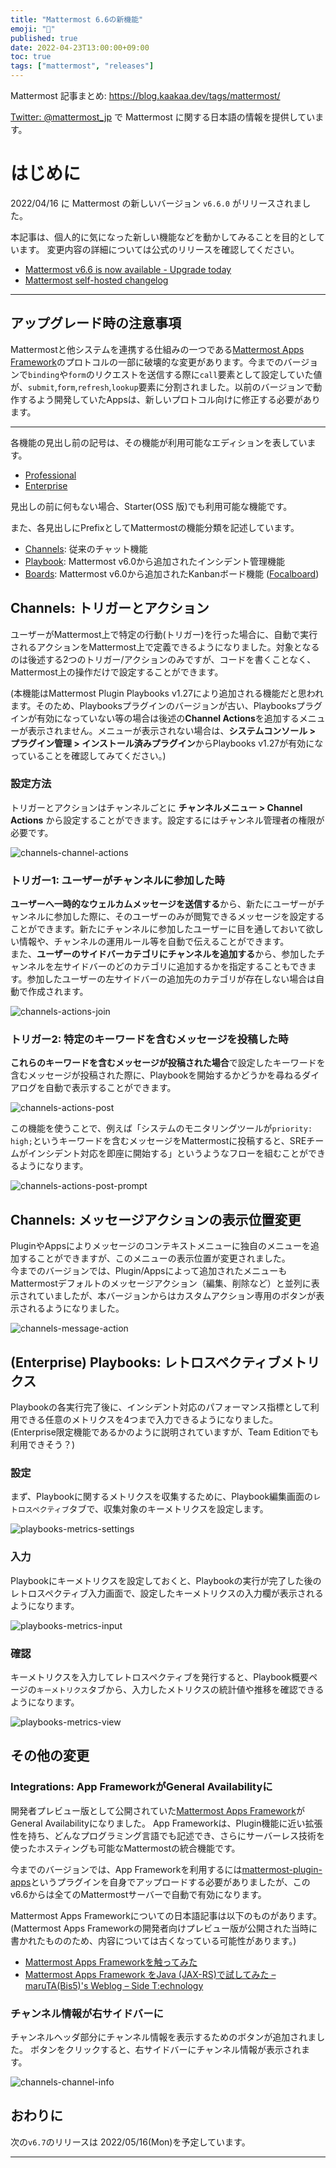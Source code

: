 ```yaml
---
title: "Mattermost 6.6の新機能"
emoji: "🎉"
published: true
date: 2022-04-23T13:00:00+09:00
toc: true
tags: ["mattermost", "releases"]
---
```


Mattermost 記事まとめ: https://blog.kaakaa.dev/tags/mattermost/

[Twitter: @mattermost_jp](https://twitter.com/mattermost_jp) で Mattermost に関する日本語の情報を提供しています。

# はじめに

2022/04/16 に Mattermost の新しいバージョン `v6.6.0` がリリースされました。  

本記事は、個人的に気になった新しい機能などを動かしてみることを目的としています。
変更内容の詳細については公式のリリースを確認してください。

- [Mattermost v6\.6 is now available \- Upgrade today](https://mattermost.com/blog/mattermost-v6-6-is-now-available/)
- [Mattermost self\-hosted changelog](https://docs.mattermost.com/install/self-managed-changelog.html#release-v6-6-feature-release)


---

## アップグレード時の注意事項

Mattermostと他システムを連携する仕組みの一つである[Mattermost Apps Framework](https://developers.mattermost.com/integrate/apps/)のプロトコルの一部に破壊的な変更があります。今までのバージョンで`binding`や`form`のリクエストを送信する際に`call`要素として設定していた値が、`submit`,`form`,`refresh`,`lookup`要素に分割されました。以前のバージョンで動作するよう開発していたAppsは、新しいプロトコル向けに修正する必要があります。

---

各機能の見出し前の記号は、その機能が利用可能なエディションを表しています。

- [Professional](https://mattermost.com/pricing/)
- [Enterprise](https://mattermost.com/pricing/)

見出しの前に何もない場合、Starter(OSS 版)でも利用可能な機能です。

また、各見出しにPrefixとしてMattermostの機能分類を記述しています。

- [Channels](https://docs.mattermost.com/guides/channels.html): 従来のチャット機能
- [Playbook](https://docs.mattermost.com/guides/playbooks.html): Mattermost v6.0から追加されたインシデント管理機能
- [Boards](https://docs.mattermost.com/guides/boards.html): Mattermost v6.0から追加されたKanbanボード機能 ([Focalboard](https://www.focalboard.com/))

## Channels: トリガーとアクション

ユーザーがMattermost上で特定の行動(トリガー)を行った場合に、自動で実行されるアクションをMattermost上で定義できるようになりました。対象となるのは後述する2つのトリガー/アクションのみですが、コードを書くことなく、Mattermost上の操作だけで設定することができます。

(本機能はMattermost Plugin Playbooks v1.27により追加される機能だと思われます。そのため、Playbooksプラグインのバージョンが古い、Playbooksプラグインが有効になっていない等の場合は後述の**Channel Actions**を追加するメニューが表示されません。メニューが表示されない場合は、**システムコンソール > プラグイン管理 > インストール済みプラグイン**からPlaybooks v1.27が有効になっていることを確認してみてください。)

### 設定方法

トリガーとアクションはチャンネルごとに **チャンネルメニュー > Channel Actions** から設定することができます。設定するにはチャンネル管理者の権限が必要です。

![channels-channel-actions](https://blog.kaakaa.dev/images/posts/mattermost/releases-6.6/channels-channel-actions.png)


### トリガー1: ユーザーがチャンネルに参加した時

**ユーザーへ一時的なウェルカムメッセージを送信する**から、新たにユーザーがチャンネルに参加した際に、そのユーザーのみが閲覧できるメッセージを設定することができます。新たにチャンネルに参加したユーザーに目を通しておいて欲しい情報や、チャンネルの運用ルール等を自動で伝えることができます。  
また、**ユーザーのサイドバーカテゴリにチャンネルを追加する**から、参加したチャンネルを左サイドバーのどのカテゴリに追加するかを指定することもできます。参加したユーザーの左サイドバーの追加先のカテゴリが存在しない場合は自動で作成されます。

![channels-actions-join](https://blog.kaakaa.dev/images/posts/mattermost/releases-6.6/channels-actions-join.png)

### トリガー2: 特定のキーワードを含むメッセージを投稿した時

**これらのキーワードを含むメッセージが投稿された場合**で設定したキーワードを含むメッセージが投稿された際に、Playbookを開始するかどうかを尋ねるダイアログを自動で表示することができます。

![channels-actions-post](https://blog.kaakaa.dev/images/posts/mattermost/releases-6.6/channels-actions-post.png)

この機能を使うことで、例えば「システムのモニタリングツールが`priority: high;`というキーワードを含むメッセージをMattermostに投稿すると、SREチームがインシデント対応を即座に開始する」というようなフローを組むことができるようになります。

![channels-actions-post-prompt](https://blog.kaakaa.dev/images/posts/mattermost/releases-6.6/channels-actions-post-prompt.png)


## Channels: メッセージアクションの表示位置変更

PluginやAppsによりメッセージのコンテキストメニューに独自のメニューを追加することができますが、このメニューの表示位置が変更されました。  
今までのバージョンでは、Plugin/Appsによって追加されたメニューもMattermostデフォルトのメッセージアクション（編集、削除など）と並列に表示されていましたが、本バージョンからはカスタムアクション専用のボタンが表示されるようになりました。

![channels-message-action](https://blog.kaakaa.dev/images/posts/mattermost/releases-6.6/channels-message-actions.png)


## (Enterprise) Playbooks: レトロスペクティブメトリクス

Playbookの各実行完了後に、インシデント対応のパフォーマンス指標として利用できる任意のメトリクスを4つまで入力できるようになりました。    
(Enterprise限定機能であるかのように説明されていますが、Team Editionでも利用できそう？)

### 設定
まず、Playbookに関するメトリクスを収集するために、Playbook編集画面の`レトロスペクティブ`タブで、収集対象のキーメトリクスを設定します。

![playbooks-metrics-settings](https://blog.kaakaa.dev/images/posts/mattermost/releases-6.6/playbooks-metrics-settings.png)

### 入力
Playbookにキーメトリクスを設定しておくと、Playbookの実行が完了した後のレトロスペクティブ入力画面で、設定したキーメトリクスの入力欄が表示されるようになります。

![playbooks-metrics-input](https://blog.kaakaa.dev/images/posts/mattermost/releases-6.6/playbooks-metrics-input.png)

### 確認

キーメトリクスを入力してレトロスペクティブを発行すると、Playbook概要ページの`キーメトリクス`タブから、入力したメトリクスの統計値や推移を確認できるようになります。

![playbooks-metrics-view](https://blog.kaakaa.dev/images/posts/mattermost/releases-6.6/playbooks-merics-view.png)

## その他の変更

### Integrations: App FrameworkがGeneral Availabilityに

開発者プレビュー版として公開されていた[Mattermost Apps Framework](https://developers.mattermost.com/integrate/apps/)がGeneral Availabilityになりました。
App Frameworkは、Plugin機能に近い拡張性を持ち、どんなプログラミング言語でも記述でき、さらにサーバーレス技術を使ったホスティングも可能なMattermostの統合機能です。

今までのバージョンでは、App Frameworkを利用するには[mattermost-plugin-apps](https://github.com/mattermost/mattermost-plugin-apps)というプラグインを自身でアップロードする必要がありましたが、このv6.6からは全てのMattermostサーバーで自動で有効になります。

Mattermost Apps Frameworkについての日本語記事は以下のものがあります。
(Mattermost Apps Frameworkの開発者向けプレビュー版が公開された当時に書かれたもののため、内容については古くなっている可能性があります。)

* [Mattermost Apps Frameworkを触ってみた](https://zenn.dev/kaakaa/articles/mattermost-apps-sample)
* [Mattermost Apps Framework をJava \(JAX\-RS\)で試してみた – maruTA\(Bis5\)'s Weblog – Side T:echnology](https://tech.bis5.net/2021/05/09/248.html)

### チャンネル情報が右サイドバーに

チャンネルヘッダ部分にチャンネル情報を表示するためのボタンが追加されました。  ボタンをクリックすると、右サイドバーにチャンネル情報が表示されます。

![channels-channel-info](https://blog.kaakaa.dev/images/posts/mattermost/releases-6.6/channels-channel-info.png)

## おわりに
次の`v6.7`のリリースは 2022/05/16(Mon)を予定しています。

---